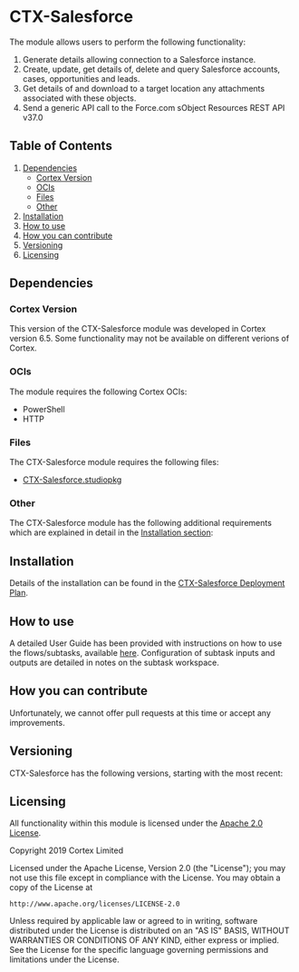 # CTX-Salesforce

The module allows users to perform the following functionality:
1) Generate details allowing connection to a Salesforce instance.
2) Create, update, get details of, delete and query Salesforce accounts, cases, opportunities and leads.
3) Get details of and download to a target location any attachments associated with these objects.
4) Send a generic API call to the Force.com sObject Resources REST API v37.0

## Table of Contents
1) [Dependencies](#dependencies)
    * [Cortex Version](#cortex-version)
    * [OCIs](#ocis)
    * [Files](#files)
    * [Other](#other)
2) [Installation](#installation)
3) [How to use](#how-to-use)
4) [How you can contribute](#how-you-can-contribute)
5) [Versioning](#versioning)
6) [Licensing](#licensing)


## Dependencies
### Cortex Version
This version of the CTX-Salesforce module was developed in Cortex version 6.5. Some functionality may not be available on different verions of Cortex.

### OCIs
The  module requires the following Cortex OCIs:
* PowerShell
* HTTP

### Files
The CTX-Salesforce module requires the following files:
* [CTX-Salesforce.studiopkg](https://github.com/CortexIntelligentAutomation/CTX-Salesforce/releases/download/v1.0/CTX-Salesforce.studiopkg)

### Other
The CTX-Salesforce module has the following additional requirements which are explained in detail in the [Installation section](#Installation):<Other Requirements>

## Installation
Details of the installation can be found in the [CTX-Salesforce Deployment Plan](https://github.com/CortexIntelligentAutomation/CTX-Salesforce/blob/master/CTX-Salesforce%20-%20Deployment%20Plan.pdf).
## How to use
A detailed User Guide has been provided with instructions on how to use the flows/subtasks, available [here](https://github.com/CortexIntelligentAutomation/CTX-Salesforce/blob/master/CTX-Salesforce%20-%20User%20Guide.pdf). Configuration of subtask inputs and outputs are detailed in notes on the subtask workspace.

## How you can contribute
Unfortunately, we cannot offer pull requests at this time or accept any improvements.

## Versioning
CTX-Salesforce has the following versions, starting with the most recent:<Module Version History>

## Licensing
All functionality within this module is licensed under the [Apache 2.0 License](https://www.apache.org/licenses/LICENSE-2.0).

Copyright 2019 Cortex Limited

Licensed under the Apache License, Version 2.0 (the "License");
you may not use this file except in compliance with the License.
You may obtain a copy of the License at

    http://www.apache.org/licenses/LICENSE-2.0

Unless required by applicable law or agreed to in writing, software
distributed under the License is distributed on an "AS IS" BASIS,
WITHOUT WARRANTIES OR CONDITIONS OF ANY KIND, either express or implied.
See the License for the specific language governing permissions and
limitations under the License.




